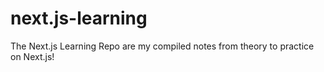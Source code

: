 # next.js-learning
The Next.js Learning Repo are my compiled notes from theory to practice on Next.js!
